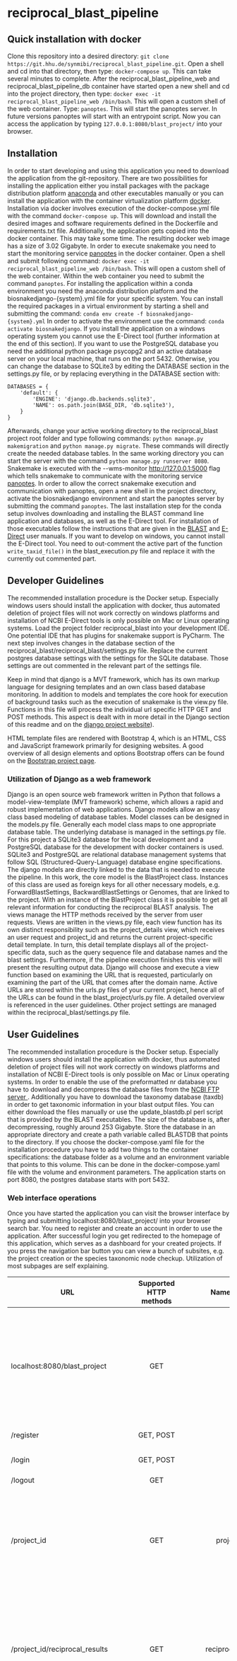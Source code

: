 # reciprocal_blast_pipeline
## Quick installation with docker
Clone this repository into a desired directory: `git clone https://git.hhu.de/synmibi/reciprocal_blast_pipeline.git`.
Open a shell and cd into that directory, then type: `docker-compose up`.
This can take several minutes to complete. After the reciprocal_blast_pipeline_web and reciprocal_blast_pipeline_db container have started open a new shell and cd into the project directory, then type: `docker exec -it reciprocal_blast_pipeline_web /bin/bash`.
This will open a custom shell of the web container. Type: `panoptes`.
This will start the panoptes server. In future versions panoptes will start with an entrypoint script.
Now you can access the application by typing `127.0.0.1:8080/blast_project/` into your browser.


## Installation

In order to start developing and using this application you need to download the application from the git-repository. There are two possibilities for installing the application either you install packages with the package distribution platform [anaconda](https://www.anaconda.com/) and other executables manually or you can install the application with the container virtualization platform [docker](https://www.docker.com/). Installation via docker involves execution of the docker-compose.yml file with the command `docker-compose up`. This will download and install the desired images and software requirements defined in the Dockerfile and requirements.txt file. Additionally, the application gets copied into the docker container. This may take some time. The resulting docker web image has a size of 3.02 Gigabyte. In order to execute snakemake you need to start the monitoring service [panoptes](https://github.com/panoptes-organization) in the docker container. Open a shell and submit following command: `docker exec -it reciprocal_blast_pipeline_web /bin/bash`. This will open a custom shell of the web container. Within the web container you need to submit the command `panoptes`.
For installing the application within a conda environment you need the anaconda distribution platform and the biosnakedjango-\{system\}.yml file for your specific system. You can install the required packages in a virtual environment by starting a shell and submitting the command: `conda env create -f biosnakedjango-{system}.yml`
In order to activate the environment use the command: `conda activate biosnakedjango`. If you install the application on a windows operating system you cannot use the E-Direct tool (further information at the end of this section). If you want to use the PostgreSQL database you need the additional python package psycopg2 and an active database server on your local machine, that runs on the port 5432. Otherwise, you can change the database to SQLite3 by editing the DATABASE section in the settings.py file, or by replacing everything in the DATABASE section with:

```
DATABASES = {
    'default': {
        'ENGINE': 'django.db.backends.sqlite3',
        'NAME': os.path.join(BASE_DIR, 'db.sqlite3'),
    }
}
```


Afterwards, change your active working directory to the reciprocal_blast project root folder and type following commands: `python manage.py makemigration` and `python manage.py migrate`. These commands will directly create the needed database tables. In the same working directory you can start the server with the command `python manage.py runserver 8080`. Snakemake is executed with the --wms-monitor http://127.0.0.1:5000 flag which tells snakemake to communicate with the monitoring service [panoptes](https://github.com/panoptes-organization). In order to allow the correct snakemake execution and communication with panoptes, open a new shell in the project directory, activate the biosnakedjango environment and start the panoptes server by submitting the command `panoptes`. The last installation step for the conda setup involves downloading and installing the BLAST command line application and databases, as well as the E-Direct tool. For installation of those executables follow the instructions that are given in the [BLAST](https://www.ncbi.nlm.nih.gov/books/NBK279690/) and [E-Direct](https://www.ncbi.nlm.nih.gov/books/NBK179288/) user manuals. If you want to develop on windows, you cannot install the E-Direct tool. You need to out-comment the active part of the function `write_taxid_file()` in the blast_execution.py file and replace it with the currently out commented part.

## Developer Guidelines
 
The recommended installation procedure is the Docker setup. Especially windows users should install the application with docker, thus automated deletion of project files will not work correctly on windows platforms and installation of NCBI E-Direct tools is only possible on Mac or Linux operating systems. Load the project folder reciprocal_blast into your development IDE. One potential IDE that has plugins for snakemake support is PyCharm. The next step involves changes in the database section of the reciprocal_blast/reciprocal_blast/settings.py file. Replace the current postgres database settings with the settings for the SQLite database. Those settings are out commented in the relevant part of the settings file.

Keep in mind that django is a MVT framework, which has its own markup language for designing templates and an own class based database monitoring. In addition to models and templates the core hook for execution of background tasks such as the execution of snakemake is the view.py file. Functions in this file will process the individual url specific HTTP GET and POST methods. This aspect is dealt with in more detail in the Django section of this readme and on the [django project website](https://www.djangoproject.com/)). 

HTML template files are rendered with Bootstrap 4, which is an HTML, CSS and JavaScript framework primarily for designing websites. A good overview of all design elements and options Bootstrap offers can be found on the [Bootstrap project page](https://getbootstrap.com/docs/5.0/getting-started/introduction/).

### Utilization of Django as a web framework

Django is an open source web framework written in Python that follows a model-view-template (MVT framework) scheme, which allows a rapid and robust implementation of web applications. Django models allow an easy class based modeling of database tables. Model classes can be designed in the models.py file. Generally each model class maps to one appropriate database table. The underlying database is managed in the settings.py file. For this project a SQLite3 database for the local development and a PostgreSQL database for the development with docker containers is used. SQLite3 and PostgreSQL are relational database management systems that follow SQL (Structured-Query-Language) database engine specifications. The django models are directly linked to the data that is needed to execute the pipeline. In this work, the core model is the BlastProject class. Instances of this class are used as foreign keys for all other necessary models, e.g. ForwardBlastSettings, BackwardBlastSettings or Genomes, that are linked to the project. With an instance of the BlastProject class it is possible to get all relevant information for conducting the reciprocal BLAST analysis. The views manage the HTTP methods received by the server from user requests. Views are written in the views.py file, each view function has its own distinct responsibility such as the project_details view, which receives an user request and project_id and returns the current project-specific detail template. In turn, this detail template displays all of the project-specific data, such as the query sequence file and database names and the blast settings. Furthermore, if the pipeline execution finishes this view will present the resulting output data. Django will choose and execute a view function based on examining the URL that is requested, particularly on examining the part of the URL that comes after the domain name. Active URLs are stored within the urls.py files of your current project, hence all of the URLs can be found in the blast_project/urls.py file. A detailed overview is referenced in the user guidelines. Other project settings are managed within the reciprocal_blast/settings.py file. 

## User Guidelines

The recommended installation procedure is the Docker setup. Especially windows users should install the application with docker, thus automated deletion of project files will not work correctly on windows platforms and installation of NCBI E-Direct tools is only possible on Mac or Linux operating systems. In order to enable the use of the preformatted nr database you have to download and decompress the database files from the [NCBI FTP server ](ftp.ncbi.nlm.nih.gov/blast/db/). Additionally you have to download the taxonomy database (taxdb) in order to get taxonomic information in your blast output files. You can either download the files manually or use the update_blastdb.pl perl script that is provided by the BLAST executables. The size of the database is, after decompressing, roughly around 253 Gigabyte. Store the database in an appropriate directory and create a path variable called BLASTDB that points to the directory. If you choose the docker-compose.yaml file for the installation procedure you have to add two things to the container specifications: the database folder as a volume and an environment variable that points to this volume. This can be done in the docker-compose.yaml file with the volume and environment parameters. The application starts on port 8080, the postgres database starts with port 5432. 

### Web interface operations

Once you have started the application you can visit the browser interface by typing and submitting localhost:8080/blast_project/ into your browser search bar. You need to register and create an account in order to use the application. After successful login you get redirected to the homepage of this application, which serves as a dashboard for your created projects. If you press the navigation bar button you can view a bunch of subsites, e.g. the project creation or the species taxonomic node checkup. Utilization of most subpages are self explaining. 


| URL           | Supported HTTP methods| Name in urls.py | Short Description  |
| ------------- |:------:| --------------:| -----------------------------------|
| localhost:8080/blast_project| GET| main |Homepage and project dashboard, gives an overview about current projects and serves as an anchor point for reaching the project specific subsites.|
| /register      | GET, POST     |   register | Account registration.|
| /login | GET, POST      |    login | Login for application access.|
|/logout|GET|logout|Logout.|
|/project_id|GET|project_details|Displays project specific data such as the settings for the reciprocal BLAST and result graphs. Differs depending on the project type.|
|/project_id/reciprocal_results|GET|reciprocal_results|Displays a table of the reciprocal best hits with additional information concerning the BLAST run (e.g. e-value, bitscore, etc.).|
|/project_id/delete|GET, POST (recommended by django)|delete_project|Displays a short project summary and a delete button. If this button is pressed the project gets deleted (UNIX specific).|
|/project_id/pipeline_dashboard|GET|pipeline_dashboard|Displays the current status of the pipeline. Buttons for monitoring the pipeline status via panoptes and for viewing snakemake log files. If the pipeline was not executed there is a button that triggers the execution.|
|/project_id/pipeline_nr_dashboard|GET|pipeline_nr_dashboard|* (s.description above)|
|/execute_snakefile|POST|execute_snakefile|Triggers the snakemake execution for uploaded genome projects.|
|/execute_nr_snakefile|POST|execute_nr_snakefile|Triggers the snakemake execution for the non-redundant database projects.|
|/project_creation|GET,POST|project_creation|Displays a menu for project creation. There are two possibilities, a project creation based on the non-redundant database and based on uploading FASTA files as genome databases or reusing previously uploaded genome databases.|
|/species_taxid|GET,POST|species_taxid|Allows a quick checkup for the presence of project specific species within the non-redundant database.|
|/upload_genome|GET,POST|upload_genome|Allows uploading FASTA files that can serve as databases for future reciprocal BLAST projects.|
|/success|GET|success_view|Redirects to the project dashboard if a POST method succeeded.|
|/failure|GET|failure_view|Displays the raised exception with some informations.|

During project creation you can either upload your own genome files or you can use the previously downloaded preformatted non-redundant database. All uploaded files should be in FASTA format. A more detailed user guideline is available on the github repository of this project.
